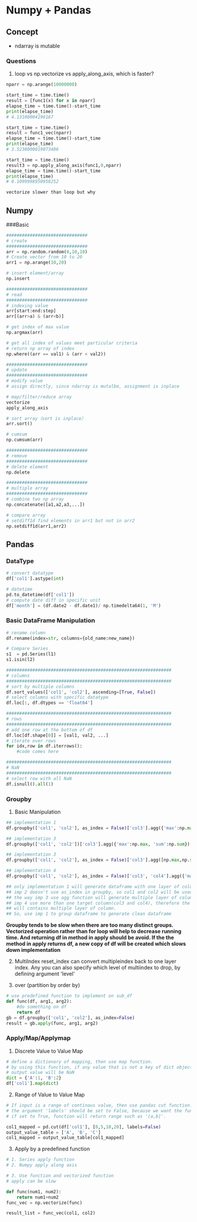 # Numpy + Pandas

## Concept

- ndarray is mutable

### Questions

1. loop vs np.vectorize vs apply_along_axis, which is faster?

```python
nparr = np.arange(10000000)

start_time = time.time()
result = [func1(x) for x in nparr]
elapse_time = time.time()-start_time
print(elapse_time)
# 4.13100004196167

start_time = time.time()
result = func1_vec(nparr)
elapse_time = time.time()-start_time
print(elapse_time)
# 3.5230000019073486

start_time = time.time()
result3 = np.apply_along_axis(func1,0,nparr)
elapse_time = time.time()-start_time
print(elapse_time)
# 0.1099998950958252

vectorize slower than loop but why
```
## Numpy

###Basic 

```py
###############################
# create
###############################
arr = np.random.random(0,10,10)
# Create vector from 10 to 20
arr1 = np.arange(10,20)

# insert element/array
np.insert

###############################
# read
###############################
# indexing value
arr[start:end:step]
arr[(arr>a) & (arr<b)]

# get index of max value
np.argmax(arr)

# get all index of values meet particular criteria
# return np array of index
np.where((arr == val1) & (arr < val2))

###############################
# update
###############################
# modify value
# assign directly, since ndarray is mutalbe, assignment is inplace

# map/filter/reduce array
vectorize
apply_along_axis

# sort array（sort is inplace）
arr.sort()

# cumsum
np.cumsum(arr)

###############################
# remove
###############################
# delete element
np.delete

###############################
# multiple array
###############################
# combine two np array
np.concatenate([a1,a2,a3,...])

# compare array
# setdiff1d find elements in arr1 but not in arr2
np.setdiff1d(arr1,arr2)
```

## Pandas

### DataType

```python
# convert datatype
df['col1'].astype(int)

# datetime
pd.to_datetime(df['col1'])
# compute date diff in specific unit
df['month'] = (df.date2 - df.date1)/ np.timedelta64(1, 'M')
```

### Basic DataFrame Manipulation

```python
# rename column
df.rename(index=str, columns={old_name:new_name})

# Compare Series
s1  = pd.Series(l1)
s1.isin(l2)

###############################################################
# columns
###############################################################
# sort by multiple columns
df.sort_values(['col1', 'col2'], ascending=[True, False])
# select columns with specific datatype
df.loc[:, df.dtypes == 'float64']

###############################################################
# rows
###############################################################
# add one row at the bottom of df
df.loc[df.shape[0]] = [val1, val2, ...]
# iterate over rows
for idx,row in df.iterrows():
	#code comes here

###############################################################
# NaN
###############################################################
# select row with all NaN
df.isnull().all(1)

```

###  Groupby 

1.  Basic Manipulation
```python
## implementation 1
df.groupby(['col1', 'col2'], as_index = False)['col3'].agg({'max':np.max, 'sum':np.sum})

## implementation 3
df.groupby(['col1', 'col2'])['col3'].agg({'max':np.max, 'sum':np.sum})

## implementation 3
df.groupby(['col1', 'col2'], as_index = False)['col3'].agg([np.max,np.sum])

## implementation 4
df.groupby(['col1', 'col2'], as_index = False)['col3', 'col4'].agg({'max':np.max, 'sum':np.sum})

## only implementation 1 will generate dataframe with one layer of column
## imp 2 doesn't use as_index in groupby, so col1 and col2 will be used as index.
## the way imp 3 use agg function will generate multiple layer of column in result dataframe.
## imp 4 use more than one target column(col3 and col4), therefore the output dataframe
## will contains multiple layer of column.
## So, use imp 1 to group dataframe to generate clean dataframe
```
**Groupby tends to be slow when there are too many distinct groups. Vectorized operation rather than for loop will help to decrease running time. And returning df in method in apply should be avoid. If the the method in apply returns df, a new copy of df will be created which slows down implementation** 

2. MultiIndex
  reset_index can convert multipleindex back to one layer index. Any you can also specify which level of multiindex to drop, by defining argument 'level'

3. over (partition by order by)
```python
# use predefined function to implement on sub_df
def func(df, arg1, arg2):
	#do something on df
	return df
gb = df.groupby(['col1', 'col2'], as_index=False)
result = gb.apply(func, arg1, arg2)
```

### Apply/Map/Applymap
1.  Discrete Value to Value Map
```python
# define a dictionary of mapping, then use map function.
# by using this function, if any value that is not a key of dict object,
# output value will be NaN
dict = {'A':1, 'B':2}
df['col1'].map(dict)
```
2.  Range of Value to Value Map
```python
# If input is a range of continous value, then use pandas cut function.
# the argument 'labels' should be set to False, because we want the function to return only integers,
# if set to True, function will return range such as '(a,b]'.

col1_mapped = pd.cut(df['col1'], [0,5,10,20], labels=False)
output_value_table = ['A', 'B', 'C'] 
col1_mapped = output_value_table[col1_mapped]
```
3.  Apply by a predefined function
```python
# 1. Series apply function
# 2. Numpy apply along axis

# 3. Use function and vectorized function
# apply can be slow

def func(num1, num2):
	return num1+num2
func_vec = np.vectorize(func)

result_list = func_vec(col1, col2)
```





